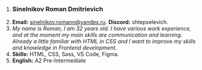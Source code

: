 1. ### Sinelnikov Roman Dmitrievich
2. **Email:** sinelnikov.romann@yandex.ru. **Discord:** shtepselevich.
3. *My name is Roman, I am 32 years old. I have various work experience, and at the moment my main skills are communication and learning. Already a little familiar with HTML in CSS and I want to improve my skills and knowledge in Frontend development.*
4. **Skills:** HTML, CSS, Sass, VS Code, Figma.
5. **English:** A2 Pre-Intermediate